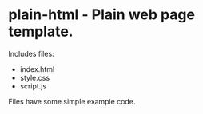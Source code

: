 # plain-html - Plain web page template.
Includes files:
- index.html
- style.css
- script.js

Files have some simple example code.
